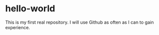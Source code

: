# hello-world
This is my first real repository. I will use Github as often as I can to gain experience.
